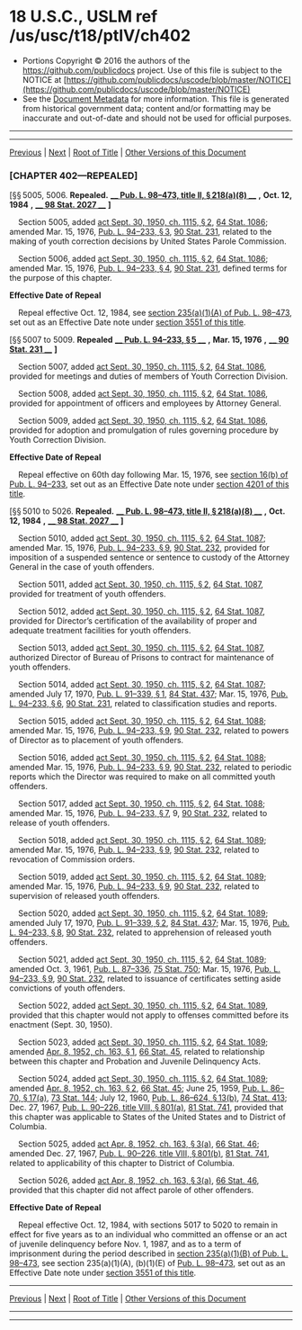 ---
---

# 18 U.S.C., USLM ref /us/usc/t18/ptIV/ch402

* Portions Copyright © 2016 the authors of the https://github.com/publicdocs project.
  Use of this file is subject to the NOTICE at [https://github.com/publicdocs/uscode/blob/master/NOTICE](https://github.com/publicdocs/uscode/blob/master/NOTICE)
* See the [Document Metadata](././../../../../..//README.md) for more information.
  This file is generated from historical government data; content and/or formatting may be inaccurate and out-of-date and should not be used for official purposes.

----------
----------

[Previous](./../../../../..//us/usc/t18/ptIV/ch401/m__us_usc_t18_s5003.md) | [Next](./../../../../..//us/usc/t18/ptIV/ch403/m__us_usc_t18_ptIV_ch403.md) | [Root of Title](./../../../../../) | [Other Versions of this Document](https://publicdocs.github.io/go/links?ns=uslm&ref=%2Fus%2Fusc%2Ft18%2FptIV%2Fch402)

### \[CHAPTER 402—REPEALED\]

\[§§ 5005, 5006. __Repealed.__  __[__  __Pub. L. 98–473, title II, § 218(a)(8)__  __][/us/pl/98/473/s218/a/8]__  __,__  __Oct. 12, 1984__  __,__  __[__  __98 Stat. 2027__  __][/us/stat/98/2027]__  __\]__ 

    Section 5005, added [act Sept. 30, 1950, ch. 1115, § 2][/us/act/1950-09-30/ch1115/s2], [64 Stat. 1086][/us/stat/64/1086]; amended Mar. 15, 1976, [Pub. L. 94–233, § 3][/us/pl/94/233/s3], [90 Stat. 231][/us/stat/90/231], related to the making of youth correction decisions by United States Parole Commission.

    Section 5006, added [act Sept. 30, 1950, ch. 1115, § 2][/us/act/1950-09-30/ch1115/s2], [64 Stat. 1086][/us/stat/64/1086]; amended Mar. 15, 1976, [Pub. L. 94–233, § 4][/us/pl/94/233/s4], [90 Stat. 231][/us/stat/90/231], defined terms for the purpose of this chapter.

 __Effective Date of Repeal__ 

    Repeal effective Oct. 12, 1984, see [section 235(a)(1)(A) of Pub. L. 98–473][/us/pl/98/473/s235/a/1/A], set out as an Effective Date note under [section 3551 of this title][/us/usc/t18/s3551].

\[§§ 5007 to 5009. __Repealed__  __[__  __Pub. L. 94–233, § 5__  __][/us/pl/94/233/s5]__  __,__  __Mar. 15, 1976__  __,__  __[__  __90 Stat. 231__  __][/us/stat/90/231]__  __\]__ 

    Section 5007, added [act Sept. 30, 1950, ch. 1115, § 2][/us/act/1950-09-30/ch1115/s2], [64 Stat. 1086][/us/stat/64/1086], provided for meetings and duties of members of Youth Correction Division.

    Section 5008, added [act Sept. 30, 1950, ch. 1115, § 2][/us/act/1950-09-30/ch1115/s2], [64 Stat. 1086][/us/stat/64/1086], provided for appointment of officers and employees by Attorney General.

    Section 5009, added [act Sept. 30, 1950, ch. 1115, § 2][/us/act/1950-09-30/ch1115/s2], [64 Stat. 1086][/us/stat/64/1086], provided for adoption and promulgation of rules governing procedure by Youth Correction Division.

 __Effective Date of Repeal__ 

    Repeal effective on 60th day following Mar. 15, 1976, see [section 16(b) of Pub. L. 94–233][/us/pl/94/233/s16/b], set out as an Effective Date note under [section 4201 of this title][/us/usc/t18/s4201].

\[§§ 5010 to 5026. __Repealed.__  __[__  __Pub. L. 98–473, title II, § 218(a)(8)__  __][/us/pl/98/473/s218/a/8]__  __,__  __Oct. 12, 1984__  __,__  __[__  __98 Stat. 2027__  __][/us/stat/98/2027]__  __\]__ 

    Section 5010, added [act Sept. 30, 1950, ch. 1115, § 2][/us/act/1950-09-30/ch1115/s2], [64 Stat. 1087][/us/stat/64/1087]; amended Mar. 15, 1976, [Pub. L. 94–233, § 9][/us/pl/94/233/s9], [90 Stat. 232][/us/stat/90/232], provided for imposition of a suspended sentence or sentence to custody of the Attorney General in the case of youth offenders.

    Section 5011, added [act Sept. 30, 1950, ch. 1115, § 2][/us/act/1950-09-30/ch1115/s2], [64 Stat. 1087][/us/stat/64/1087], provided for treatment of youth offenders.

    Section 5012, added [act Sept. 30, 1950, ch. 1115, § 2][/us/act/1950-09-30/ch1115/s2], [64 Stat. 1087][/us/stat/64/1087], provided for Director’s certification of the availability of proper and adequate treatment facilities for youth offenders.

    Section 5013, added [act Sept. 30, 1950, ch. 1115, § 2][/us/act/1950-09-30/ch1115/s2], [64 Stat. 1087][/us/stat/64/1087], authorized Director of Bureau of Prisons to contract for maintenance of youth offenders.

    Section 5014, added [act Sept. 30, 1950, ch. 1115, § 2][/us/act/1950-09-30/ch1115/s2], [64 Stat. 1087][/us/stat/64/1087]; amended July 17, 1970, [Pub. L. 91–339, § 1][/us/pl/91/339/s1], [84 Stat. 437][/us/stat/84/437]; Mar. 15, 1976, [Pub. L. 94–233, § 6][/us/pl/94/233/s6], [90 Stat. 231][/us/stat/90/231], related to classification studies and reports.

    Section 5015, added [act Sept. 30, 1950, ch. 1115, § 2][/us/act/1950-09-30/ch1115/s2], [64 Stat. 1088][/us/stat/64/1088]; amended Mar. 15, 1976, [Pub. L. 94–233, § 9][/us/pl/94/233/s9], [90 Stat. 232][/us/stat/90/232], related to powers of Director as to placement of youth offenders.

    Section 5016, added [act Sept. 30, 1950, ch. 1115, § 2][/us/act/1950-09-30/ch1115/s2], [64 Stat. 1088][/us/stat/64/1088]; amended Mar. 15, 1976, [Pub. L. 94–233, § 9][/us/pl/94/233/s9], [90 Stat. 232][/us/stat/90/232], related to periodic reports which the Director was required to make on all committed youth offenders.

    Section 5017, added [act Sept. 30, 1950, ch. 1115, § 2][/us/act/1950-09-30/ch1115/s2], [64 Stat. 1088][/us/stat/64/1088]; amended Mar. 15, 1976, [Pub. L. 94–233, § 7][/us/pl/94/233/s7], 9, [90 Stat. 232][/us/stat/90/232], related to release of youth offenders.

    Section 5018, added [act Sept. 30, 1950, ch. 1115, § 2][/us/act/1950-09-30/ch1115/s2], [64 Stat. 1089][/us/stat/64/1089]; amended Mar. 15, 1976, [Pub. L. 94–233, § 9][/us/pl/94/233/s9], [90 Stat. 232][/us/stat/90/232], related to revocation of Commission orders.

    Section 5019, added [act Sept. 30, 1950, ch. 1115, § 2][/us/act/1950-09-30/ch1115/s2], [64 Stat. 1089][/us/stat/64/1089]; amended Mar. 15, 1976, [Pub. L. 94–233, § 9][/us/pl/94/233/s9], [90 Stat. 232][/us/stat/90/232], related to supervision of released youth offenders.

    Section 5020, added [act Sept. 30, 1950, ch. 1115, § 2][/us/act/1950-09-30/ch1115/s2], [64 Stat. 1089][/us/stat/64/1089]; amended July 17, 1970, [Pub. L. 91–339, § 2][/us/pl/91/339/s2], [84 Stat. 437][/us/stat/84/437]; Mar. 15, 1976, [Pub. L. 94–233, § 8][/us/pl/94/233/s8], [90 Stat. 232][/us/stat/90/232], related to apprehension of released youth offenders.

    Section 5021, added [act Sept. 30, 1950, ch. 1115, § 2][/us/act/1950-09-30/ch1115/s2], [64 Stat. 1089][/us/stat/64/1089]; amended Oct. 3, 1961, [Pub. L. 87–336][/us/pl/87/336], [75 Stat. 750][/us/stat/75/750]; Mar. 15, 1976, [Pub. L. 94–233, § 9][/us/pl/94/233/s9], [90 Stat. 232][/us/stat/90/232], related to issuance of certificates setting aside convictions of youth offenders.

    Section 5022, added [act Sept. 30, 1950, ch. 1115, § 2][/us/act/1950-09-30/ch1115/s2], [64 Stat. 1089][/us/stat/64/1089], provided that this chapter would not apply to offenses committed before its enactment (Sept. 30, 1950).

    Section 5023, added [act Sept. 30, 1950, ch. 1115, § 2][/us/act/1950-09-30/ch1115/s2], [64 Stat. 1089][/us/stat/64/1089]; amended [Apr. 8, 1952, ch. 163, § 1][/us/act/1952-04-08/ch163/s1], [66 Stat. 45][/us/stat/66/45], related to relationship between this chapter and Probation and Juvenile Delinquency Acts.

    Section 5024, added [act Sept. 30, 1950, ch. 1115, § 2][/us/act/1950-09-30/ch1115/s2], [64 Stat. 1089][/us/stat/64/1089]; amended [Apr. 8, 1952, ch. 163, § 2][/us/act/1952-04-08/ch163/s2], [66 Stat. 45][/us/stat/66/45]; June 25, 1959, [Pub. L. 86–70, § 17(a)][/us/pl/86/70/s17/a], [73 Stat. 144][/us/stat/73/144]; July 12, 1960, [Pub. L. 86–624, § 13(b)][/us/pl/86/624/s13/b], [74 Stat. 413][/us/stat/74/413]; Dec. 27, 1967, [Pub. L. 90–226, title VIII, § 801(a)][/us/pl/90/226/s801/a], [81 Stat. 741][/us/stat/81/741], provided that this chapter was applicable to States of the United States and to District of Columbia.

    Section 5025, added [act Apr. 8, 1952, ch. 163, § 3(a)][/us/act/1952-04-08/ch163/s3/a], [66 Stat. 46][/us/stat/66/46]; amended Dec. 27, 1967, [Pub. L. 90–226, title VIII, § 801(b)][/us/pl/90/226/s801/b], [81 Stat. 741][/us/stat/81/741], related to applicability of this chapter to District of Columbia.

    Section 5026, added [act Apr. 8, 1952, ch. 163, § 3(a)][/us/act/1952-04-08/ch163/s3/a], [66 Stat. 46][/us/stat/66/46], provided that this chapter did not affect parole of other offenders.

 __Effective Date of Repeal__ 

    Repeal effective Oct. 12, 1984, with sections 5017 to 5020 to remain in effect for five years as to an individual who committed an offense or an act of juvenile delinquency before Nov. 1, 1987, and as to a term of imprisonment during the period described in [section 235(a)(1)(B) of Pub. L. 98–473][/us/pl/98/473/s235/a/1/B], see section 235(a)(1)(A), (b)(1)(E) of [Pub. L. 98–473][/us/pl/98/473], set out as an Effective Date note under [section 3551 of this title][/us/usc/t18/s3551].

----------

[Previous](./../../../../..//us/usc/t18/ptIV/ch401/m__us_usc_t18_s5003.md) | [Next](./../../../../..//us/usc/t18/ptIV/ch403/m__us_usc_t18_ptIV_ch403.md) | [Root of Title](./../../../../../) | [Other Versions of this Document](https://publicdocs.github.io/go/links?ns=uslm&ref=%2Fus%2Fusc%2Ft18%2FptIV%2Fch402)

----------
----------

[/us/pl/98/473/s218/a/8]: https://publicdocs.github.io/go/links?ns=uslm&ref=%2Fus%2Fpl%2F98%2F473%2Fs218%2Fa%2F8
[/us/stat/98/2027]: https://publicdocs.github.io/go/links?ns=uslm&ref=%2Fus%2Fstat%2F98%2F2027
[/us/act/1950-09-30/ch1115/s2]: https://publicdocs.github.io/go/links?ns=uslm&ref=%2Fus%2Fact%2F1950-09-30%2Fch1115%2Fs2
[/us/stat/64/1086]: https://publicdocs.github.io/go/links?ns=uslm&ref=%2Fus%2Fstat%2F64%2F1086
[/us/pl/94/233/s3]: https://publicdocs.github.io/go/links?ns=uslm&ref=%2Fus%2Fpl%2F94%2F233%2Fs3
[/us/stat/90/231]: https://publicdocs.github.io/go/links?ns=uslm&ref=%2Fus%2Fstat%2F90%2F231
[/us/act/1950-09-30/ch1115/s2]: https://publicdocs.github.io/go/links?ns=uslm&ref=%2Fus%2Fact%2F1950-09-30%2Fch1115%2Fs2
[/us/stat/64/1086]: https://publicdocs.github.io/go/links?ns=uslm&ref=%2Fus%2Fstat%2F64%2F1086
[/us/pl/94/233/s4]: https://publicdocs.github.io/go/links?ns=uslm&ref=%2Fus%2Fpl%2F94%2F233%2Fs4
[/us/stat/90/231]: https://publicdocs.github.io/go/links?ns=uslm&ref=%2Fus%2Fstat%2F90%2F231
[/us/pl/98/473/s235/a/1/A]: https://publicdocs.github.io/go/links?ns=uslm&ref=%2Fus%2Fpl%2F98%2F473%2Fs235%2Fa%2F1%2FA
[/us/usc/t18/s3551]: https://publicdocs.github.io/go/links?ns=uslm&ref=%2Fus%2Fusc%2Ft18%2Fs3551
[/us/pl/94/233/s5]: https://publicdocs.github.io/go/links?ns=uslm&ref=%2Fus%2Fpl%2F94%2F233%2Fs5
[/us/stat/90/231]: https://publicdocs.github.io/go/links?ns=uslm&ref=%2Fus%2Fstat%2F90%2F231
[/us/act/1950-09-30/ch1115/s2]: https://publicdocs.github.io/go/links?ns=uslm&ref=%2Fus%2Fact%2F1950-09-30%2Fch1115%2Fs2
[/us/stat/64/1086]: https://publicdocs.github.io/go/links?ns=uslm&ref=%2Fus%2Fstat%2F64%2F1086
[/us/act/1950-09-30/ch1115/s2]: https://publicdocs.github.io/go/links?ns=uslm&ref=%2Fus%2Fact%2F1950-09-30%2Fch1115%2Fs2
[/us/stat/64/1086]: https://publicdocs.github.io/go/links?ns=uslm&ref=%2Fus%2Fstat%2F64%2F1086
[/us/act/1950-09-30/ch1115/s2]: https://publicdocs.github.io/go/links?ns=uslm&ref=%2Fus%2Fact%2F1950-09-30%2Fch1115%2Fs2
[/us/stat/64/1086]: https://publicdocs.github.io/go/links?ns=uslm&ref=%2Fus%2Fstat%2F64%2F1086
[/us/pl/94/233/s16/b]: https://publicdocs.github.io/go/links?ns=uslm&ref=%2Fus%2Fpl%2F94%2F233%2Fs16%2Fb
[/us/usc/t18/s4201]: https://publicdocs.github.io/go/links?ns=uslm&ref=%2Fus%2Fusc%2Ft18%2Fs4201
[/us/pl/98/473/s218/a/8]: https://publicdocs.github.io/go/links?ns=uslm&ref=%2Fus%2Fpl%2F98%2F473%2Fs218%2Fa%2F8
[/us/stat/98/2027]: https://publicdocs.github.io/go/links?ns=uslm&ref=%2Fus%2Fstat%2F98%2F2027
[/us/act/1950-09-30/ch1115/s2]: https://publicdocs.github.io/go/links?ns=uslm&ref=%2Fus%2Fact%2F1950-09-30%2Fch1115%2Fs2
[/us/stat/64/1087]: https://publicdocs.github.io/go/links?ns=uslm&ref=%2Fus%2Fstat%2F64%2F1087
[/us/pl/94/233/s9]: https://publicdocs.github.io/go/links?ns=uslm&ref=%2Fus%2Fpl%2F94%2F233%2Fs9
[/us/stat/90/232]: https://publicdocs.github.io/go/links?ns=uslm&ref=%2Fus%2Fstat%2F90%2F232
[/us/act/1950-09-30/ch1115/s2]: https://publicdocs.github.io/go/links?ns=uslm&ref=%2Fus%2Fact%2F1950-09-30%2Fch1115%2Fs2
[/us/stat/64/1087]: https://publicdocs.github.io/go/links?ns=uslm&ref=%2Fus%2Fstat%2F64%2F1087
[/us/act/1950-09-30/ch1115/s2]: https://publicdocs.github.io/go/links?ns=uslm&ref=%2Fus%2Fact%2F1950-09-30%2Fch1115%2Fs2
[/us/stat/64/1087]: https://publicdocs.github.io/go/links?ns=uslm&ref=%2Fus%2Fstat%2F64%2F1087
[/us/act/1950-09-30/ch1115/s2]: https://publicdocs.github.io/go/links?ns=uslm&ref=%2Fus%2Fact%2F1950-09-30%2Fch1115%2Fs2
[/us/stat/64/1087]: https://publicdocs.github.io/go/links?ns=uslm&ref=%2Fus%2Fstat%2F64%2F1087
[/us/act/1950-09-30/ch1115/s2]: https://publicdocs.github.io/go/links?ns=uslm&ref=%2Fus%2Fact%2F1950-09-30%2Fch1115%2Fs2
[/us/stat/64/1087]: https://publicdocs.github.io/go/links?ns=uslm&ref=%2Fus%2Fstat%2F64%2F1087
[/us/pl/91/339/s1]: https://publicdocs.github.io/go/links?ns=uslm&ref=%2Fus%2Fpl%2F91%2F339%2Fs1
[/us/stat/84/437]: https://publicdocs.github.io/go/links?ns=uslm&ref=%2Fus%2Fstat%2F84%2F437
[/us/pl/94/233/s6]: https://publicdocs.github.io/go/links?ns=uslm&ref=%2Fus%2Fpl%2F94%2F233%2Fs6
[/us/stat/90/231]: https://publicdocs.github.io/go/links?ns=uslm&ref=%2Fus%2Fstat%2F90%2F231
[/us/act/1950-09-30/ch1115/s2]: https://publicdocs.github.io/go/links?ns=uslm&ref=%2Fus%2Fact%2F1950-09-30%2Fch1115%2Fs2
[/us/stat/64/1088]: https://publicdocs.github.io/go/links?ns=uslm&ref=%2Fus%2Fstat%2F64%2F1088
[/us/pl/94/233/s9]: https://publicdocs.github.io/go/links?ns=uslm&ref=%2Fus%2Fpl%2F94%2F233%2Fs9
[/us/stat/90/232]: https://publicdocs.github.io/go/links?ns=uslm&ref=%2Fus%2Fstat%2F90%2F232
[/us/act/1950-09-30/ch1115/s2]: https://publicdocs.github.io/go/links?ns=uslm&ref=%2Fus%2Fact%2F1950-09-30%2Fch1115%2Fs2
[/us/stat/64/1088]: https://publicdocs.github.io/go/links?ns=uslm&ref=%2Fus%2Fstat%2F64%2F1088
[/us/pl/94/233/s9]: https://publicdocs.github.io/go/links?ns=uslm&ref=%2Fus%2Fpl%2F94%2F233%2Fs9
[/us/stat/90/232]: https://publicdocs.github.io/go/links?ns=uslm&ref=%2Fus%2Fstat%2F90%2F232
[/us/act/1950-09-30/ch1115/s2]: https://publicdocs.github.io/go/links?ns=uslm&ref=%2Fus%2Fact%2F1950-09-30%2Fch1115%2Fs2
[/us/stat/64/1088]: https://publicdocs.github.io/go/links?ns=uslm&ref=%2Fus%2Fstat%2F64%2F1088
[/us/pl/94/233/s7]: https://publicdocs.github.io/go/links?ns=uslm&ref=%2Fus%2Fpl%2F94%2F233%2Fs7
[/us/stat/90/232]: https://publicdocs.github.io/go/links?ns=uslm&ref=%2Fus%2Fstat%2F90%2F232
[/us/act/1950-09-30/ch1115/s2]: https://publicdocs.github.io/go/links?ns=uslm&ref=%2Fus%2Fact%2F1950-09-30%2Fch1115%2Fs2
[/us/stat/64/1089]: https://publicdocs.github.io/go/links?ns=uslm&ref=%2Fus%2Fstat%2F64%2F1089
[/us/pl/94/233/s9]: https://publicdocs.github.io/go/links?ns=uslm&ref=%2Fus%2Fpl%2F94%2F233%2Fs9
[/us/stat/90/232]: https://publicdocs.github.io/go/links?ns=uslm&ref=%2Fus%2Fstat%2F90%2F232
[/us/act/1950-09-30/ch1115/s2]: https://publicdocs.github.io/go/links?ns=uslm&ref=%2Fus%2Fact%2F1950-09-30%2Fch1115%2Fs2
[/us/stat/64/1089]: https://publicdocs.github.io/go/links?ns=uslm&ref=%2Fus%2Fstat%2F64%2F1089
[/us/pl/94/233/s9]: https://publicdocs.github.io/go/links?ns=uslm&ref=%2Fus%2Fpl%2F94%2F233%2Fs9
[/us/stat/90/232]: https://publicdocs.github.io/go/links?ns=uslm&ref=%2Fus%2Fstat%2F90%2F232
[/us/act/1950-09-30/ch1115/s2]: https://publicdocs.github.io/go/links?ns=uslm&ref=%2Fus%2Fact%2F1950-09-30%2Fch1115%2Fs2
[/us/stat/64/1089]: https://publicdocs.github.io/go/links?ns=uslm&ref=%2Fus%2Fstat%2F64%2F1089
[/us/pl/91/339/s2]: https://publicdocs.github.io/go/links?ns=uslm&ref=%2Fus%2Fpl%2F91%2F339%2Fs2
[/us/stat/84/437]: https://publicdocs.github.io/go/links?ns=uslm&ref=%2Fus%2Fstat%2F84%2F437
[/us/pl/94/233/s8]: https://publicdocs.github.io/go/links?ns=uslm&ref=%2Fus%2Fpl%2F94%2F233%2Fs8
[/us/stat/90/232]: https://publicdocs.github.io/go/links?ns=uslm&ref=%2Fus%2Fstat%2F90%2F232
[/us/act/1950-09-30/ch1115/s2]: https://publicdocs.github.io/go/links?ns=uslm&ref=%2Fus%2Fact%2F1950-09-30%2Fch1115%2Fs2
[/us/stat/64/1089]: https://publicdocs.github.io/go/links?ns=uslm&ref=%2Fus%2Fstat%2F64%2F1089
[/us/pl/87/336]: https://publicdocs.github.io/go/links?ns=uslm&ref=%2Fus%2Fpl%2F87%2F336
[/us/stat/75/750]: https://publicdocs.github.io/go/links?ns=uslm&ref=%2Fus%2Fstat%2F75%2F750
[/us/pl/94/233/s9]: https://publicdocs.github.io/go/links?ns=uslm&ref=%2Fus%2Fpl%2F94%2F233%2Fs9
[/us/stat/90/232]: https://publicdocs.github.io/go/links?ns=uslm&ref=%2Fus%2Fstat%2F90%2F232
[/us/act/1950-09-30/ch1115/s2]: https://publicdocs.github.io/go/links?ns=uslm&ref=%2Fus%2Fact%2F1950-09-30%2Fch1115%2Fs2
[/us/stat/64/1089]: https://publicdocs.github.io/go/links?ns=uslm&ref=%2Fus%2Fstat%2F64%2F1089
[/us/act/1950-09-30/ch1115/s2]: https://publicdocs.github.io/go/links?ns=uslm&ref=%2Fus%2Fact%2F1950-09-30%2Fch1115%2Fs2
[/us/stat/64/1089]: https://publicdocs.github.io/go/links?ns=uslm&ref=%2Fus%2Fstat%2F64%2F1089
[/us/act/1952-04-08/ch163/s1]: https://publicdocs.github.io/go/links?ns=uslm&ref=%2Fus%2Fact%2F1952-04-08%2Fch163%2Fs1
[/us/stat/66/45]: https://publicdocs.github.io/go/links?ns=uslm&ref=%2Fus%2Fstat%2F66%2F45
[/us/act/1950-09-30/ch1115/s2]: https://publicdocs.github.io/go/links?ns=uslm&ref=%2Fus%2Fact%2F1950-09-30%2Fch1115%2Fs2
[/us/stat/64/1089]: https://publicdocs.github.io/go/links?ns=uslm&ref=%2Fus%2Fstat%2F64%2F1089
[/us/act/1952-04-08/ch163/s2]: https://publicdocs.github.io/go/links?ns=uslm&ref=%2Fus%2Fact%2F1952-04-08%2Fch163%2Fs2
[/us/stat/66/45]: https://publicdocs.github.io/go/links?ns=uslm&ref=%2Fus%2Fstat%2F66%2F45
[/us/pl/86/70/s17/a]: https://publicdocs.github.io/go/links?ns=uslm&ref=%2Fus%2Fpl%2F86%2F70%2Fs17%2Fa
[/us/stat/73/144]: https://publicdocs.github.io/go/links?ns=uslm&ref=%2Fus%2Fstat%2F73%2F144
[/us/pl/86/624/s13/b]: https://publicdocs.github.io/go/links?ns=uslm&ref=%2Fus%2Fpl%2F86%2F624%2Fs13%2Fb
[/us/stat/74/413]: https://publicdocs.github.io/go/links?ns=uslm&ref=%2Fus%2Fstat%2F74%2F413
[/us/pl/90/226/s801/a]: https://publicdocs.github.io/go/links?ns=uslm&ref=%2Fus%2Fpl%2F90%2F226%2Fs801%2Fa
[/us/stat/81/741]: https://publicdocs.github.io/go/links?ns=uslm&ref=%2Fus%2Fstat%2F81%2F741
[/us/act/1952-04-08/ch163/s3/a]: https://publicdocs.github.io/go/links?ns=uslm&ref=%2Fus%2Fact%2F1952-04-08%2Fch163%2Fs3%2Fa
[/us/stat/66/46]: https://publicdocs.github.io/go/links?ns=uslm&ref=%2Fus%2Fstat%2F66%2F46
[/us/pl/90/226/s801/b]: https://publicdocs.github.io/go/links?ns=uslm&ref=%2Fus%2Fpl%2F90%2F226%2Fs801%2Fb
[/us/stat/81/741]: https://publicdocs.github.io/go/links?ns=uslm&ref=%2Fus%2Fstat%2F81%2F741
[/us/act/1952-04-08/ch163/s3/a]: https://publicdocs.github.io/go/links?ns=uslm&ref=%2Fus%2Fact%2F1952-04-08%2Fch163%2Fs3%2Fa
[/us/stat/66/46]: https://publicdocs.github.io/go/links?ns=uslm&ref=%2Fus%2Fstat%2F66%2F46
[/us/pl/98/473/s235/a/1/B]: https://publicdocs.github.io/go/links?ns=uslm&ref=%2Fus%2Fpl%2F98%2F473%2Fs235%2Fa%2F1%2FB
[/us/pl/98/473]: https://publicdocs.github.io/go/links?ns=uslm&ref=%2Fus%2Fpl%2F98%2F473
[/us/usc/t18/s3551]: https://publicdocs.github.io/go/links?ns=uslm&ref=%2Fus%2Fusc%2Ft18%2Fs3551


